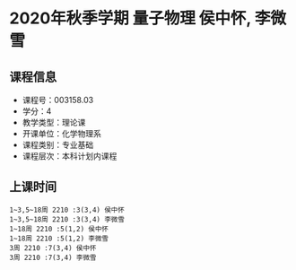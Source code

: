 # 2020年秋季学期 量子物理 侯中怀, 李微雪






## 课程信息

- 课程号：003158.03
- 学分：4
- 教学类型：理论课
- 开课单位：化学物理系
- 课程类别：专业基础
- 课程层次：本科计划内课程

## 上课时间

```
1~3,5~18周 2210 :3(3,4) 侯中怀
1~3,5~18周 2210 :3(3,4) 李微雪
1~18周 2210 :5(1,2) 侯中怀
1~18周 2210 :5(1,2) 李微雪
3周 2210 :7(3,4) 侯中怀
3周 2210 :7(3,4) 李微雪
```

